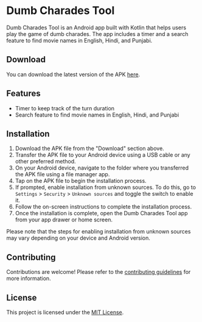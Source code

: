# Dumb Charades Tool

Dumb Charades Tool is an Android app built with Kotlin that helps users play the game of dumb charades. The app includes a timer and a search feature to find movie names in English, Hindi, and Punjabi.

## Download

You can download the latest version of the APK [here](https://raw.githubusercontent.com/lakshaybomotra/Dumb_Charades_Tool/master/app/release/app-release.apk).

## Features

- Timer to keep track of the turn duration
- Search feature to find movie names in English, Hindi, and Punjabi

## Installation

1. Download the APK file from the "Download" section above.
2. Transfer the APK file to your Android device using a USB cable or any other preferred method.
3. On your Android device, navigate to the folder where you transferred the APK file using a file manager app.
4. Tap on the APK file to begin the installation process.
5. If prompted, enable installation from unknown sources. To do this, go to `Settings` > `Security` > `Unknown sources` and toggle the switch to enable it.
6. Follow the on-screen instructions to complete the installation process.
7. Once the installation is complete, open the Dumb Charades Tool app from your app drawer or home screen.

Please note that the steps for enabling installation from unknown sources may vary depending on your device and Android version.


## Contributing

Contributions are welcome! Please refer to the [contributing guidelines](CONTRIBUTING.md) for more information.

## License

This project is licensed under the [MIT License](LICENSE).
